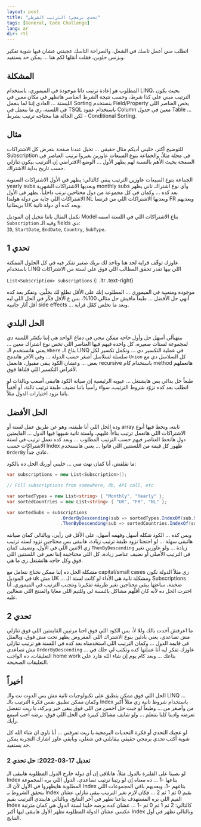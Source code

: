 ```yaml
---
layout: post
title: "تحدي برمجي: الترتيب الشرطي"
tags: [General, Code Challenge]
lang: ar
dir: rtl
---
```


اتطلب مني أعمل تاسك في الشغل، والصراحة التاسك عجبتني عشان فيها شوية تفكير وبزنس حلوين، فقلت أنقلها لكم هنا … يمكن حد يستفيد.

## المشكلة

المطلوب هو إعادة ترتيب داتا موجودة في الميموري، باستخدام LINQ، بحيث يكون الترتيب مبني على كذا شرط، وحسب نتيجة الشرط العناصر هاتظهر في مكان معين في الليستة … العادي إننا لما بنعمل Sorting بنستخدم Field/Property يخص العناصر اللي في اللستة، زي ما بنعمل في TSQL باستخدام عمود Column معين في جدول Table … لكن الحالة هنا محتاجه ترتيب بشرط - Conditional Sorting.

## مثال

للتوضيح أكتر، خليني أديكم مثال حقيقي … تخيل عندنا صفحة بتعرض كل الاشتراكات Subscription في مجلة مثلاً، والجماعة بتوع المبيعات عاوزين يغيروا ترتيب العناصر في الصفحة بحيث الأهم بالنسبة لهم يظهر الأول … الوضع الافتراضي إن الترتيب بيكون تنازلي حسب تاريخ بداية الاشتراك.

الجماعة بتوع المبيعات عاوزين الترتيب يبقى كالتالي: يظهر في الأول الاشتراكات السنوية yearly subs وبعديها الاشتراكات الشهرية monthly subs وأي نوع اشتراك تاني يظهر بعد كده … وكمان في كل مجموعة من دول محتاجين نرتب داخلياً، يظهر في الأول الاشتراكات اللي جاية من دولة هولندا NL وبعديها الاشتراكات اللي من فرنسا FR وبعديهم بريطانيا UK وبعد كده أي دولة تانية.

نكمل المثال باننا نتخيل إن الموديل Model بتاع الاشتراكات اللي في اللستة اسمه `Subscription` وفيه الـ fields دي:  
`ID`, `StartDate`, `EndDate`, `Country`, `SubType`.

## تحدي 1

عاوزك توقّف قراية لحد هنا وتاخد لك بريك صغير تفكر فيه في كل الحلول الممكنة باستخدام LINQ اللي بيها تقدر تحقق المطالب اللي فوق على لستة من الاشتراكات

`List<Subscription> subscriptions`
{: .ltr .text-right}

موجودة ومتعبية في الميموري … المطلوب إنك على الأقل تطلع لك بحلّين، وتفكر بعد كده أنهي حل الأفضل … طبعاً مافيش حل مثالي 100%، بس ع الأقل فكّر في الحل اللي ليه أقل آثار جانبية side effects … وبعد ما تخلص كمّل قراية.

## الحل البلدي

بيتهيألي أسهل حل وأول حاجه ممكن تيجي في دماغ الواحد هي إننا نكسّر اللستة دي لمجموعة لستات صغيرة، كل واحدة فيهم فيها العناصر اللي تخص نوع اشتراك معين … يعني هانستخدم الـ `Where` بتاع الـ LINQ في عملية التكسير دي … ونكمل تكسير لكل سلسلة لسلاسل أصغر حسب الدولة … وفي الآخر هاندمج `Union` كل السلاسل دي مع بعض … وعشان الكود يبقى مقبول، هانعمل recursive باستخدام كام method هانعملهم لأغراض التكسير اللي قلناها فوق.

طبعاً حل بدائي بس هايشتغل … عيوبه الرئيسية إن صيانة الكود هاتبقى أصعب وبالذات لو اتطلب بعد كده نزوّد شروط الترتيب، سواء رأسياً باننا نضيف طبقة ترتيب تالتة، أو أفقياً باننا نزود اختيارات الدول مثلاً.

## الحل الأفضل

وده الحل اللي أنا طبقته، وهو عن طريق عمل لستة أو array ثابتة، ونحط فيها أنوع الاشتراكات اللي هانعمل ترتيب بناءاً عليهم، ولستة تانية شبهها فيها الدول … القايمتين دول هانحط العناصر فيهم حسب الترتيب المطلوب … وبعد كده نعمل ترتيب في لستة الاشتراكات حسب Index ظهور كل قيمة من اللستتين اللي فاتوا … يعني هانستخدم `OrderBy` عادي جداً.

ما تقلقش، أنا كمان تهت مني … خليني أوريك الحل ده بالكود:

```c#
var subscriptions = new List<Subscription>();

// Fill subscriptions from somewhere, db, API call, etc

var sortedTypes = new List<string> { "Monthly", "Yearly" };
var sortedCountries = new List<string> { "UK", "FR", "NL" };

var sortedSubs = subscriptions
                    .OrderByDescending(sub => sortedTypes.IndexOf(sub.SubType))
                    .ThenByDescending(sub => sortedCountries.IndexOf(sub.Country));
```

وبس كده … الكود شكله أسهل وفهمه أسهل، على الأقل في رأيي، وبالتالي كمان صيانته هاتبقى سهلة … لو احتجنا نزود طبقة ترتيب زيادة، هانبقى بس محتاجين نزود لسته ترتيب زي الاتنين اللي في الأول، ونضيف كمان `ThenByDescending` زيادة … ولو عاوزين نغير في الترتيب الأصلي أو نضيف عناصر زيادة، كل اللي محتاجينه إننا نغير في اللستتين اللي فوق وكل حاجه هاتشتغل زي ما هي.

مشكلة الحل ده إننا ممكن نحتاج نتعامل مع capital/small cases زي مثلاً الدولة تكون في الموديل uk مش UK … ومشكلة تانية هي الأداء لو كانت لستة الـ Subscriptions ضخمة، ساعتها يبقى محتاجين نغير طريقة تفكيرنا ونتجنب الترتيب في الميموري. أنا اخترت الحل ده لأنه كان أقلّهم مشاكل بالنسبة لي وللتيم اللي معايا والمنتج اللي شغالين عليه.

## تحدي 2

ما اعرفش أخدت بالك وللا لأ، بس الكود اللي فوق احنا مرتبين القايمتين اللي فوق تنازلي مش تصاعدي، يعني بادئين بنوع الاشتراك اللي المفروض يظهر تحت مش فوق، وبالمثل في قايمة الدول … وكمان الترتيب اللي استخدمناه بعد كده في اللستة هو ترتيب تنازلي مش تصاعدي `OrderByDescending` … عاوزك تفكر ليه أنا عملتها كده وتكتب لي حلك في التعليقات، ده الواجب home work بتاعك … وبعد كام يوم إن شاء الله هارد على التعليقات الصحيحة.

## أخيراً

الحل اللي فوق ممكن يتطبق على تكنولوجيات تانية مش بس الدوت نت والـ LINQ … وكمان ممكن تطبيق نفس فكرة الترتيب بالـ Index باستخدام شروط تانية زي مثلاً أكبر من وأصغر من … وطبعاً لو جبت حل أحسن من اللي فوق يبقى خير وبركة، يا ريت تتفضل تعرضه وادينا كلنا بنتعلم … ولو شايف مشاكل كبيرة في الحل اللي فوق، برضه أحب اسمع رأيك.

لو عجبك التحدي أو فكرة التحديات البرمجية يا ريت تعرفني … أنا ناوي ان شاء الله كل شوية أكتب تحدي برمجي حقيقي بيقابلني في شغلي، وبابقى عاوز اشارك التجربة يمكن حد يستفيد.

### تعديل 17-03-2022: حل تحدي 2

لو بصينا على الفلترة بالدول مثلاً، هانلاقي إن أي دولة خارج الدول المطلوبة هايبقى الـ Index بتاعها -1 … ده معناه إن لو رتبنا ترتيب تصاعدي، الدول اللي بره المجموعة المطلوبة هايظهروا في الأول لأن الـ Index بتاعهم -1، وبعديهم باقي المجموعات اللي بتحقق الشروط بـ Index بقيم 0 ثم 1 ثم 2 … فكان لازم نغير الترتيب يبقى تنازلي عشان القيم اللي بره المستهدف بتاعنا تظهر في آخر النتايج، وبالتالي هايبتدي الترتيب بقيم Index كالتالي: 2 ثم 1 ثم 0 ثم -1 … عشان كده برضه خلينا لستة الدول هي كمان مترتبة عكسي عشان الدولة المطلوبة تظهر الأول هايبقى ليها أكبر Index وبالتالي تظهر في أول النتايج.
